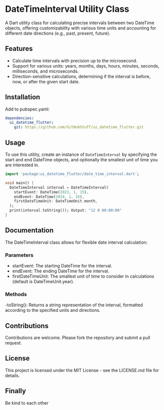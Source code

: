 # DateTimeInterval Utility Class

A Dart utility class for calculating precise intervals between two DateTime objects, offering customizability with various time units and accounting for different date directions (e.g., past, present, future).

## Features

- Calculate time intervals with precision up to the microsecond.
- Support for various units: years, months, days, hours, minutes, seconds, milliseconds, and microseconds.
- Direction-sensitive calculations, determining if the interval is before, now, or after the given start date.

## Installation

Add to pubspec.yaml:

```yaml
dependencies:
  ui_datetime_flutter:
    git: https://github.com/GitHubStuff/ui_datetime_flutter.git
```

## Usage

To use this utility, create an instance of `DateTimeInterval` by specifying the start and end DateTime objects, and optionally the smallest unit of time you are interested in.

```dart
import 'package:ui_datetime_flutter/date_time_interval.dart';

void main() {
  DateTimeInterval interval = DateTimeInterval(
    startEvent: DateTime(2023, 1, 15),
    endEvent: DateTime(2024, 1, 15),
    firstDateTimeUnit: DateTimeUnit.month,
  );
  print(interval.toString()); Output: "12 0 00:00:00"
}
```

## Documentation

The DateTimeInterval class allows for flexible date interval calculation:

### Parameters

- startEvent: The starting DateTime for the interval.
- endEvent: The ending DateTime for the interval.
- firstDateTimeUnit: The smallest unit of time to consider in calculations (default is DateTimeUnit.year).

### Methods

-toString(): Returns a string representation of the interval, formatted according to the specified units and directions.

## Contributions

Contributions are welcome. Please fork the repository and submit a pull request.

## License

This project is licensed under the MIT License - see the LICENSE.md file for details.

## Finally

Be kind to each other
